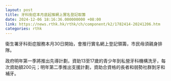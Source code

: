 ```yaml
---
layout: post
title: 牙科街症本月底起推網上實名登記取籌
date: 2024-12-06 18:16:36.000000000 +08:00
link: https://news.rthk.hk/rthk/ch/component/k2/1782414-20241206.htm
categories: rthk
---
```


衞生署牙科街症服務本月30日開始，會推行實名網上登記領籌，市民毋須親身排隊。

政府明年第一季將推出先導計劃，資助13至17歲的青少年到私營牙科機構洗牙，每次資助額200元；明年第二季推出支援計劃，資助合資格的長者和弱勢社群剝牙和補牙。
